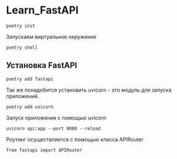# Learn_FastAPI

```commandline
poetry init
```
Запускаем виртуальное окружение
```commandline
poetry shell
```
## Установка FastAPI
```commandline
poetry add fastapi
```
Так же понадобится установить uvicorn - это модуль для запуска приложений.
```commandline
poetry add uvicorn
```

Запуск приложения с помощью uvicorn
```commandline
uvicorn api:app --port 8080 --reload
```

Роутинг осуществляется с помощью класса APIRouter
```commandline
from fastapi import APIRouter
```